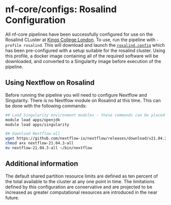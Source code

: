 # nf-core/configs: Rosalind Configuration

All nf-core pipelines have been successfully configured for use on the Rosalind CLuster at [Kings College London](https://rosalind.kcl.ac.uk/).
To use, run the pipeline with `-profile rosalind`. This will download and launch the [`rosalind.config`](../conf/rosalind.config) which has been pre-configured with a setup suitable for the rosalind cluster. Using this profile, a docker image containing all of the required software will be downloaded, and converted to a Singularity image before execution of the pipeline.

## Using Nextflow on Rosalind

Before running the pipeline you will need to configure Nextflow and Singularity. There is no Nextflow module on Rosalind at this time. This can be done with the following commands:

```bash
## Load Singularity environment modules - these commands can be placed in your ~/.bashrc also
module load apps/openjdk
module load apps/singularity

## Download Nextflow-all
wget https://github.com/nextflow-io/nextflow/releases/download/v21.04.3/nextflow-21.04.3-all
chmod a+x nextflow-21.04.3-all
mv nextflow-21.04.3-all ~/bin/nextflow
```

## Additional information

The default shared partition resource limits are defined as ten percent of the total available to the cluster at any one point in time. The limitations defined by this configuration are conservative and are projected to be increased as greater computational resources are introduced in the near future.
